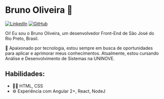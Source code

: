 # Bruno Oliveira 🤙
<a href="https://www.linkedin.com/in/brunooliveiradsv/" target="_blank"><img src="https://img.shields.io/badge/-LinkedIn-407bff?style=flat-square&labelColor=407bff&logo=Linkedin&logoColor=white" alt="LinkedIn"></a>
<a href="https://www.github.com/brunooliveiradsv" target="_blank"><img src="https://img.shields.io/badge/-Github-407bff?style=flat-square&labelColor=407bff&logo=Github&logoColor=white" alt="GitHub"></a>

Oi! Eu sou o Bruno Oliveira, um desenvolvedor Front-End de São José do Rio Preto, Brasil.

🚀 Apaixonado por tecnologia, estou sempre em busca de oportunidades para aplicar e aprimorar meus conhecimentos. Atualmente, estou cursando Análise e Desenvolvimento de Sistemas na UNINOVE.

## Habilidades:
- 👨‍💻 HTML, CSS
- ⚙️ Experiência com Angular 2+, React, NodeJ
